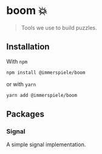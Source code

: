 # boom 💥

> Tools we use to build puzzles.

## Installation

With `npm`

```bash
npm install @immerspiele/boom
```

or with `yarn`

```bash
yarn add @immerspiele/boom
```

## Packages

### Signal

A simple signal implementation.
